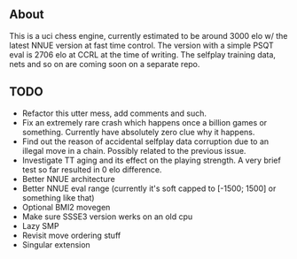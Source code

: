## About
This is a uci chess engine, currently estimated to be around 3000 elo w/ the latest NNUE version at fast time control. The version with a simple PSQT eval is 2706 elo at CCRL at the time of writing.
The selfplay training data, nets and so on are coming soon on a separate repo.

## TODO
- Refactor this utter mess, add comments and such.
- Fix an extremely rare crash which happens once a billion games or something. 
Currently have absolutely zero clue why it happens.
- Find out the reason of accidental selfplay data corruption due to an illegal move in a chain. 
Possibly related to the previous issue.
- Investigate TT aging and its effect on the playing strength. A very brief test so far resulted in 0 elo difference.
- Better NNUE architecture
- Better NNUE eval range (currently it's soft capped to [-1500; 1500] or something like that)
- Optional BMI2 movegen
- Make sure SSSE3 version werks on an old cpu
- Lazy SMP
- Revisit move ordering stuff
- Singular extension
